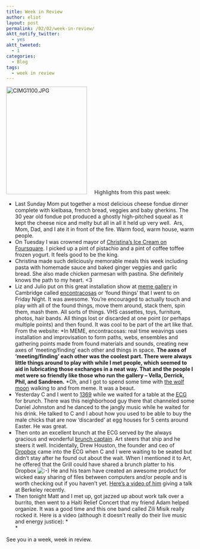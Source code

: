 ```yaml
---
title: Week in Review
author: eliot
layout: post
permalink: /02/02/week-in-review/
aktt_notify_twitter:
  - yes
aktt_tweeted:
  - 1
categories:
  - Blog
tags:
  - week in review
---
```

<img class="pie-img alignright" src="http://lh6.ggpht.com/_LYO5Bj1T__g/S2e8oji4ZOI/AAAAAAAABMI/JB-S1IzLckU/CIMG1100.JPG?imgmax=288" alt="CIMG1100.JPG" width="216" height="288" /><img style="margin: 10px 10px 10px 10px;" alt="" />Highlights from this past week:

*   Last Sunday Mom put together a most delicious cheese fondue dinner complete with kielbasa, french bread, veggies and baby gherkins. The 30 year old fondue pot produced a ghostly high-pitched squeal as it kept the cheese nice and melty but all in all it held up very well.  Ars, Mom, Dad, and I ate it in front of the fire. Warm food, warm house, warm people.
*   On Tuesday I was crowned mayor of [Christina&#8217;s Ice Cream on Foursquare][1]. I picked up a pint of pistachio and a pint of coffee toffee frozen yogurt. It feels good to be the king.
*   Christina made such deliciously memorable meals this week including pasta with homemade sauce and baked ginger veggies and garlic bread. She also made chicken parmesan with pastina. She definitely knows the path to my heart. <3
*   Liz and Julio put on this great installation show at [meme gallery][2] in Cambridge called [encontracosas][3] or &#8216;found things&#8217; that I went to on Friday Night. It was awesome. You&#8217;re encouraged to actually touch and play with all of the found things, move them around, stack them, spin them, mash them. All sorts of things. VHS cassettes, toys, furniture, photos, hair bands. All things lost or discarded at one point (or perhaps multiple points) and then found. It was cool to be part of the art like that. From the website: *In MEME, encontracosas: real time weavings uses installation and improvisation to form paths, webs, ensembles and gathering points made from found materials and sounds, creating new axes of ‘meeting/finding’ each other and things in space. **<span style="font-style: normal;">The axes of &#8216;meeting/finding&#8217; each other was the coolest part. There were always little things around to play with while I met people, which seemed to aid in lubricating those exchanges in a neat way. That and the people I met were so friendly like those who run the gallery &#8211; Vella, Derrick, Phil, and Sandreen.</span>** *Oh, and I got to spend some time with [the wolf moon][4] walking to and from meme. It was a beaut.
*   *<span style="font-style: normal;">Yesterday C and I went to <a href="http://1369coffeehouse.com/">1369</a> while we waited for a table at the <a href="http://eastcoastgrill.net/">ECG</a> for brunch. There was this neighborhood guy there that channeled some Daniel Johnston and he danced to the jangly music while he waited for his drink. He talked to C and I about how you used to be able to buy the male chicks that are now &#8216;discarded&#8217; at egg houses for 5 cents around Easter. He was great.</span>*
*   *<span style="font-style: normal;">Then onto an excellent brunch at the ECG served by the always gracious and wonderful <a href="http://3rdarm.biz">brunch captain</a>. Art steers that ship and he steers it well. Incidentally, Drew Houston, the founder and ceo of <a href="http://www.dropbox.com">Dropbox</a> came into the ECG when C and I were waiting to be seated but didn&#8217;t stay after he found out about the wait. When I mentioned it to Art, he offered that the Grill could have shared a brunch platter to his Dropbox <img src="http://www.eliotk.net/wp-includes/images/smilies/icon_smile.gif" alt=":-)" class="wp-smiley" /> He and his team have created an awesome product for wicked easy sharing of files between computers and/or people and is worth checking out if you haven&#8217;t yet. <a href="http://startup.berkeley.edu/2010/02/01/drew-houston-of-dropbox/">Here&#8217;s a video of him</a> giving a talk at Berkeley recently.</span>*
*   *<span style="font-style: normal;">Then tonight Matt and I met up, got jazzed up about work talk over a burrito, then went to a Haiti Relief Concert that my friend Adam helped organize. It was a good time and this one band called Zili Misik really rocked it. Here is a video (although it doesn&#8217;t really do their live music and energy justice): </span>**  
    *

See you in a week, week in review.

 [1]: http://foursquare.com/venue/45061
 [2]: http://meme.templeofmessages.com
 [3]: http://meme.templeofmessages.com/images/artists/liz_Julio/index.html
 [4]: http://www.space.com/spacewatch/biggest-full-moon-2010-100129-tm.html